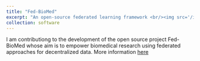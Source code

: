 ```yaml
---
title: "Fed-BioMed"
excerpt: "An open-source federated learning framework <br/><img src='/images/fedbiomed_logo.png' width='100px'>"
collection: software
---
```


I am contributiong to the development of the open source project Fed-BioMed whose aim is to empower biomedical research using federated approaches for decentralized data. More information [here](https://fedbiomed.gitlabpages.inria.fr/)
